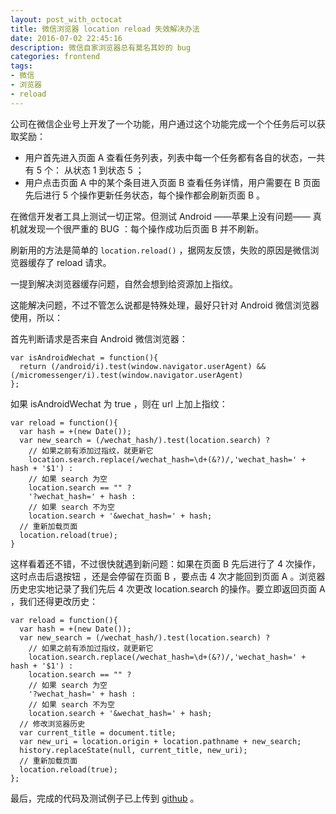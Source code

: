 ```yaml
---
layout: post_with_octocat
title: 微信浏览器 location reload 失效解决办法
date: 2016-07-02 22:45:16
description: 微信自家浏览器总有莫名其妙的 bug
categories: frontend
tags: 
- 微信
- 浏览器
- reload
---
```


公司在微信企业号上开发了一个功能，用户通过这个功能完成一个个任务后可以获取奖励：

- 用户首先进入页面 A 查看任务列表，列表中每一个任务都有各自的状态，一共有 5 个： 从状态 1 到状态 5 ；
- 用户点击页面 A 中的某个条目进入页面 B 查看任务详情，用户需要在 B 页面先后进行 5 个操作更新任务状态，每个操作都会刷新页面 B 。

在微信开发者工具上测试一切正常。但测试 Android ——苹果上没有问题—— 真机就发现一个很严重的 BUG ：每个操作成功后页面 B 并不刷新。

刷新用的方法是简单的 `location.reload()` ，据网友反馈，失败的原因是微信浏览器缓存了 reload 请求。

一提到解决浏览器缓存问题，自然会想到给资源加上指纹。

这能解决问题，不过不管怎么说都是特殊处理，最好只针对 Android 微信浏览器使用，所以：

首先判断请求是否来自 Android 微信浏览器：

    var isAndroidWechat = function(){
      return (/android/i).test(window.navigator.userAgent) && (/micromessenger/i).test(window.navigator.userAgent)
    };

如果 isAndroidWechat 为 true ，则在 url 上加上指纹：

    var reload = function(){
      var hash = +(new Date());
      var new_search = (/wechat_hash/).test(location.search) ? 
        // 如果之前有添加过指纹，就更新它
        location.search.replace(/wechat_hash=\d+(&?)/,'wechat_hash=' + hash + '$1') :
        // 如果 search 为空
        location.search == "" ?
        '?wechat_hash=' + hash :
        // 如果 search 不为空
        location.search + '&wechat_hash=' + hash;
      // 重新加载页面
      location.reload(true);
    }

这样看着还不错，不过很快就遇到新问题：如果在页面 B 先后进行了 4 次操作，这时点击后退按钮 ，还是会停留在页面 B ，要点击 4 次才能回到页面 A 。浏览器历史忠实地记录了我们先后 4 次更改 location.search 的操作。要立即返回页面 A ，我们还得更改历史：

    var reload = function(){
      var hash = +(new Date());
      var new_search = (/wechat_hash/).test(location.search) ? 
        // 如果之前有添加过指纹，就更新它
        location.search.replace(/wechat_hash=\d+(&?)/,'wechat_hash=' + hash + '$1') :
        location.search == "" ?
        // 如果 search 为空
        '?wechat_hash=' + hash :
        // 如果 search 不为空
        location.search + '&wechat_hash=' + hash;
      // 修改浏览器历史
      var current_title = document.title;
      var new_uri = location.origin + location.pathname + new_search;
      history.replaceState(null, current_title, new_uri);
      // 重新加载页面
      location.reload(true);
    };

最后，完成的代码及测试例子已上传到 [github](https://github.com/yiyizym/wechat_reload) 。